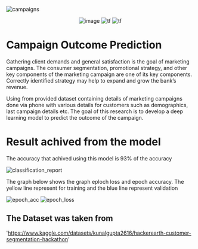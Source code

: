 ![campaigns](https://user-images.githubusercontent.com/95134467/175016000-1e91d27b-726e-450f-8229-9a82dc30a7bb.png)
<div align="center">
 <img alt = 'image' src="https://img.shields.io/badge/Spyder%20Ide-FF0000?style=for-the-badge&logo=spyder%20ide&logoColor=white"/> 
 <img alt='tf' src="https://img.shields.io/badge/Python-14354C?style=for-the-badge&logo=python&logoColor=white"/>
 <img alt='tf' src="https://img.shields.io/badge/TensorFlow-FF6F00?style=for-the-badge&logo=tensorflow&logoColor=white"/>
</div>

# Campaign Outcome Prediction
Gathering client demands and general satisfaction is the goal of marketing campaigns. The consumer segmentation, promotional strategy, and other key components of the marketing campaign are one of its key components. Correctly identified strategy may help to expand and grow the bank’s revenue.

Using from provided dataset containing details of marketing campaigns done via phone with various details for customers such as demographics, last campaign details etc. The goal of this research is to develop a deep learning model to predict the outcome of the campaign.

# Result achived from the model
The accuracy that achived using this model is 93% of the accuracy

![classification_report](https://user-images.githubusercontent.com/95134467/175014126-6895420f-5482-4a55-af08-1226c5c50e02.png)

The graph below shows the graph eploch loss and epoch accuracy. The yellow line represent for training and the blue line represent validation


![epoch_acc](https://user-images.githubusercontent.com/95134467/175013333-86c80272-ed93-441b-88b8-25b4f5e02945.png)
![epoch_loss](https://user-images.githubusercontent.com/95134467/175013511-9a7bf405-55b4-4fca-8c4d-5388d6fff02f.png)

## The Dataset was taken from
'https://www.kaggle.com/datasets/kunalgupta2616/hackerearth-customer-segmentation-hackathon'
